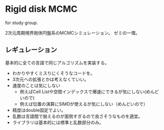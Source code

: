 # Rigid disk MCMC

for study group.

2次元周期境界剛体円盤系のMCMCシミュレーション。
ゼミの一環。

## レギュレーション
基本的に全ての言語で同じアルゴリズムを実装する。

- わかりやすくミスりにくそうなコードを。
- 3次元への拡張とかは考えなくていい。
- 速度のことは気にしない
    - 例えばCell Listや空間インデックスで爆速にできるが気にしない(めんどいので)
    - 例えば位置の演算にSIMDが使えるが気にしない（めんどいので）
- 精度はdouble固定でよい。
- 乱数は言語間で揃えるのが面倒すぎるので良さそうなものを適宜。
- ライブラリは基本的には標準と乱数部分のみ。
